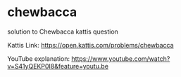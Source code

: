# chewbacca
solution to Chewbacca kattis question

Kattis Link:
https://open.kattis.com/problems/chewbacca


YouTube explanation:
https://www.youtube.com/watch?v=S41yQEKP0I8&feature=youtu.be
